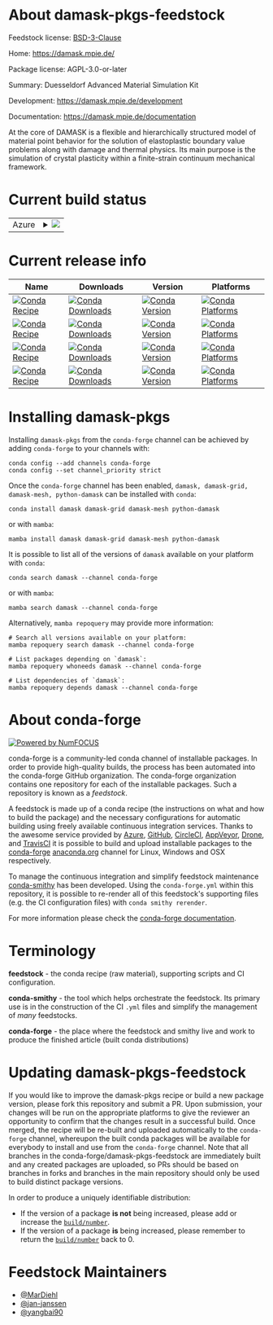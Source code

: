 About damask-pkgs-feedstock
===========================

Feedstock license: [BSD-3-Clause](https://github.com/conda-forge/damask-feedstock/blob/main/LICENSE.txt)

Home: https://damask.mpie.de/

Package license: AGPL-3.0-or-later

Summary: Duesseldorf Advanced Material Simulation Kit

Development: https://damask.mpie.de/development

Documentation: https://damask.mpie.de/documentation

At the core of DAMASK is a flexible and hierarchically structured
model of material point behavior for the solution of elastoplastic
boundary value problems along with damage and thermal physics. Its
main purpose is the simulation of crystal plasticity within a
finite-strain continuum mechanical framework.


Current build status
====================


<table>
    
  <tr>
    <td>Azure</td>
    <td>
      <details>
        <summary>
          <a href="https://dev.azure.com/conda-forge/feedstock-builds/_build/latest?definitionId=8984&branchName=main">
            <img src="https://dev.azure.com/conda-forge/feedstock-builds/_apis/build/status/damask-feedstock?branchName=main">
          </a>
        </summary>
        <table>
          <thead><tr><th>Variant</th><th>Status</th></tr></thead>
          <tbody><tr>
              <td>linux_64_mpimpich</td>
              <td>
                <a href="https://dev.azure.com/conda-forge/feedstock-builds/_build/latest?definitionId=8984&branchName=main">
                  <img src="https://dev.azure.com/conda-forge/feedstock-builds/_apis/build/status/damask-feedstock?branchName=main&jobName=linux&configuration=linux%20linux_64_mpimpich" alt="variant">
                </a>
              </td>
            </tr><tr>
              <td>linux_64_mpiopenmpi</td>
              <td>
                <a href="https://dev.azure.com/conda-forge/feedstock-builds/_build/latest?definitionId=8984&branchName=main">
                  <img src="https://dev.azure.com/conda-forge/feedstock-builds/_apis/build/status/damask-feedstock?branchName=main&jobName=linux&configuration=linux%20linux_64_mpiopenmpi" alt="variant">
                </a>
              </td>
            </tr><tr>
              <td>osx_64_mpimpich</td>
              <td>
                <a href="https://dev.azure.com/conda-forge/feedstock-builds/_build/latest?definitionId=8984&branchName=main">
                  <img src="https://dev.azure.com/conda-forge/feedstock-builds/_apis/build/status/damask-feedstock?branchName=main&jobName=osx&configuration=osx%20osx_64_mpimpich" alt="variant">
                </a>
              </td>
            </tr><tr>
              <td>osx_64_mpiopenmpi</td>
              <td>
                <a href="https://dev.azure.com/conda-forge/feedstock-builds/_build/latest?definitionId=8984&branchName=main">
                  <img src="https://dev.azure.com/conda-forge/feedstock-builds/_apis/build/status/damask-feedstock?branchName=main&jobName=osx&configuration=osx%20osx_64_mpiopenmpi" alt="variant">
                </a>
              </td>
            </tr><tr>
              <td>osx_arm64_mpimpich</td>
              <td>
                <a href="https://dev.azure.com/conda-forge/feedstock-builds/_build/latest?definitionId=8984&branchName=main">
                  <img src="https://dev.azure.com/conda-forge/feedstock-builds/_apis/build/status/damask-feedstock?branchName=main&jobName=osx&configuration=osx%20osx_arm64_mpimpich" alt="variant">
                </a>
              </td>
            </tr><tr>
              <td>osx_arm64_mpiopenmpi</td>
              <td>
                <a href="https://dev.azure.com/conda-forge/feedstock-builds/_build/latest?definitionId=8984&branchName=main">
                  <img src="https://dev.azure.com/conda-forge/feedstock-builds/_apis/build/status/damask-feedstock?branchName=main&jobName=osx&configuration=osx%20osx_arm64_mpiopenmpi" alt="variant">
                </a>
              </td>
            </tr><tr>
              <td>win_64_python3.10.____cpython</td>
              <td>
                <a href="https://dev.azure.com/conda-forge/feedstock-builds/_build/latest?definitionId=8984&branchName=main">
                  <img src="https://dev.azure.com/conda-forge/feedstock-builds/_apis/build/status/damask-feedstock?branchName=main&jobName=win&configuration=win%20win_64_python3.10.____cpython" alt="variant">
                </a>
              </td>
            </tr><tr>
              <td>win_64_python3.11.____cpython</td>
              <td>
                <a href="https://dev.azure.com/conda-forge/feedstock-builds/_build/latest?definitionId=8984&branchName=main">
                  <img src="https://dev.azure.com/conda-forge/feedstock-builds/_apis/build/status/damask-feedstock?branchName=main&jobName=win&configuration=win%20win_64_python3.11.____cpython" alt="variant">
                </a>
              </td>
            </tr><tr>
              <td>win_64_python3.8.____cpython</td>
              <td>
                <a href="https://dev.azure.com/conda-forge/feedstock-builds/_build/latest?definitionId=8984&branchName=main">
                  <img src="https://dev.azure.com/conda-forge/feedstock-builds/_apis/build/status/damask-feedstock?branchName=main&jobName=win&configuration=win%20win_64_python3.8.____cpython" alt="variant">
                </a>
              </td>
            </tr><tr>
              <td>win_64_python3.9.____cpython</td>
              <td>
                <a href="https://dev.azure.com/conda-forge/feedstock-builds/_build/latest?definitionId=8984&branchName=main">
                  <img src="https://dev.azure.com/conda-forge/feedstock-builds/_apis/build/status/damask-feedstock?branchName=main&jobName=win&configuration=win%20win_64_python3.9.____cpython" alt="variant">
                </a>
              </td>
            </tr>
          </tbody>
        </table>
      </details>
    </td>
  </tr>
</table>

Current release info
====================

| Name | Downloads | Version | Platforms |
| --- | --- | --- | --- |
| [![Conda Recipe](https://img.shields.io/badge/recipe-damask-green.svg)](https://anaconda.org/conda-forge/damask) | [![Conda Downloads](https://img.shields.io/conda/dn/conda-forge/damask.svg)](https://anaconda.org/conda-forge/damask) | [![Conda Version](https://img.shields.io/conda/vn/conda-forge/damask.svg)](https://anaconda.org/conda-forge/damask) | [![Conda Platforms](https://img.shields.io/conda/pn/conda-forge/damask.svg)](https://anaconda.org/conda-forge/damask) |
| [![Conda Recipe](https://img.shields.io/badge/recipe-damask--grid-green.svg)](https://anaconda.org/conda-forge/damask-grid) | [![Conda Downloads](https://img.shields.io/conda/dn/conda-forge/damask-grid.svg)](https://anaconda.org/conda-forge/damask-grid) | [![Conda Version](https://img.shields.io/conda/vn/conda-forge/damask-grid.svg)](https://anaconda.org/conda-forge/damask-grid) | [![Conda Platforms](https://img.shields.io/conda/pn/conda-forge/damask-grid.svg)](https://anaconda.org/conda-forge/damask-grid) |
| [![Conda Recipe](https://img.shields.io/badge/recipe-damask--mesh-green.svg)](https://anaconda.org/conda-forge/damask-mesh) | [![Conda Downloads](https://img.shields.io/conda/dn/conda-forge/damask-mesh.svg)](https://anaconda.org/conda-forge/damask-mesh) | [![Conda Version](https://img.shields.io/conda/vn/conda-forge/damask-mesh.svg)](https://anaconda.org/conda-forge/damask-mesh) | [![Conda Platforms](https://img.shields.io/conda/pn/conda-forge/damask-mesh.svg)](https://anaconda.org/conda-forge/damask-mesh) |
| [![Conda Recipe](https://img.shields.io/badge/recipe-python--damask-green.svg)](https://anaconda.org/conda-forge/python-damask) | [![Conda Downloads](https://img.shields.io/conda/dn/conda-forge/python-damask.svg)](https://anaconda.org/conda-forge/python-damask) | [![Conda Version](https://img.shields.io/conda/vn/conda-forge/python-damask.svg)](https://anaconda.org/conda-forge/python-damask) | [![Conda Platforms](https://img.shields.io/conda/pn/conda-forge/python-damask.svg)](https://anaconda.org/conda-forge/python-damask) |

Installing damask-pkgs
======================

Installing `damask-pkgs` from the `conda-forge` channel can be achieved by adding `conda-forge` to your channels with:

```
conda config --add channels conda-forge
conda config --set channel_priority strict
```

Once the `conda-forge` channel has been enabled, `damask, damask-grid, damask-mesh, python-damask` can be installed with `conda`:

```
conda install damask damask-grid damask-mesh python-damask
```

or with `mamba`:

```
mamba install damask damask-grid damask-mesh python-damask
```

It is possible to list all of the versions of `damask` available on your platform with `conda`:

```
conda search damask --channel conda-forge
```

or with `mamba`:

```
mamba search damask --channel conda-forge
```

Alternatively, `mamba repoquery` may provide more information:

```
# Search all versions available on your platform:
mamba repoquery search damask --channel conda-forge

# List packages depending on `damask`:
mamba repoquery whoneeds damask --channel conda-forge

# List dependencies of `damask`:
mamba repoquery depends damask --channel conda-forge
```


About conda-forge
=================

[![Powered by
NumFOCUS](https://img.shields.io/badge/powered%20by-NumFOCUS-orange.svg?style=flat&colorA=E1523D&colorB=007D8A)](https://numfocus.org)

conda-forge is a community-led conda channel of installable packages.
In order to provide high-quality builds, the process has been automated into the
conda-forge GitHub organization. The conda-forge organization contains one repository
for each of the installable packages. Such a repository is known as a *feedstock*.

A feedstock is made up of a conda recipe (the instructions on what and how to build
the package) and the necessary configurations for automatic building using freely
available continuous integration services. Thanks to the awesome service provided by
[Azure](https://azure.microsoft.com/en-us/services/devops/), [GitHub](https://github.com/),
[CircleCI](https://circleci.com/), [AppVeyor](https://www.appveyor.com/),
[Drone](https://cloud.drone.io/welcome), and [TravisCI](https://travis-ci.com/)
it is possible to build and upload installable packages to the
[conda-forge](https://anaconda.org/conda-forge) [anaconda.org](https://anaconda.org/)
channel for Linux, Windows and OSX respectively.

To manage the continuous integration and simplify feedstock maintenance
[conda-smithy](https://github.com/conda-forge/conda-smithy) has been developed.
Using the ``conda-forge.yml`` within this repository, it is possible to re-render all of
this feedstock's supporting files (e.g. the CI configuration files) with ``conda smithy rerender``.

For more information please check the [conda-forge documentation](https://conda-forge.org/docs/).

Terminology
===========

**feedstock** - the conda recipe (raw material), supporting scripts and CI configuration.

**conda-smithy** - the tool which helps orchestrate the feedstock.
                   Its primary use is in the construction of the CI ``.yml`` files
                   and simplify the management of *many* feedstocks.

**conda-forge** - the place where the feedstock and smithy live and work to
                  produce the finished article (built conda distributions)


Updating damask-pkgs-feedstock
==============================

If you would like to improve the damask-pkgs recipe or build a new
package version, please fork this repository and submit a PR. Upon submission,
your changes will be run on the appropriate platforms to give the reviewer an
opportunity to confirm that the changes result in a successful build. Once
merged, the recipe will be re-built and uploaded automatically to the
`conda-forge` channel, whereupon the built conda packages will be available for
everybody to install and use from the `conda-forge` channel.
Note that all branches in the conda-forge/damask-pkgs-feedstock are
immediately built and any created packages are uploaded, so PRs should be based
on branches in forks and branches in the main repository should only be used to
build distinct package versions.

In order to produce a uniquely identifiable distribution:
 * If the version of a package **is not** being increased, please add or increase
   the [``build/number``](https://docs.conda.io/projects/conda-build/en/latest/resources/define-metadata.html#build-number-and-string).
 * If the version of a package **is** being increased, please remember to return
   the [``build/number``](https://docs.conda.io/projects/conda-build/en/latest/resources/define-metadata.html#build-number-and-string)
   back to 0.

Feedstock Maintainers
=====================

* [@MarDiehl](https://github.com/MarDiehl/)
* [@jan-janssen](https://github.com/jan-janssen/)
* [@yangbai90](https://github.com/yangbai90/)

